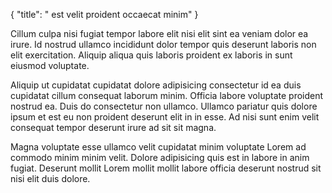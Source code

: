 {
  "title": " est velit proident occaecat minim"
}

Cillum culpa nisi fugiat tempor labore elit nisi elit sint ea veniam dolor ea irure. Id nostrud ullamco incididunt dolor tempor quis deserunt laboris non elit exercitation. Aliquip aliqua quis laboris proident ex laboris in sunt eiusmod voluptate.

Aliquip ut cupidatat cupidatat dolore adipisicing consectetur id ea duis cupidatat cillum consequat laborum minim. Officia labore voluptate proident nostrud ea. Duis do consectetur non ullamco. Ullamco pariatur quis dolore ipsum et est eu non proident deserunt elit in in esse. Ad nisi sunt enim velit consequat tempor deserunt irure ad sit sit magna.

Magna voluptate esse ullamco velit cupidatat minim voluptate Lorem ad commodo minim minim velit. Dolore adipisicing quis est in labore in anim fugiat. Deserunt mollit Lorem mollit mollit labore officia deserunt nostrud sit nisi elit duis dolore.